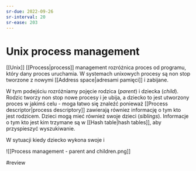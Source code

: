 ```yaml
---
sr-due: 2022-09-26
sr-interval: 20
sr-ease: 203
---
```


# Unix process management
[[Unix]] [[Process|process]] management rozróżnica proces od programu, który dany proces uruchamia. W systemach unixowych procesy są non stop tworzone z nowymi [[Address space|adresami pamięci]] i zabijane. 

W tym podejściu rozróżniamy pojęcie rodzica (*parent*) i dziecka (*child*). Rodzic tworzy non stop nowe procesy i je ubija, a dziecko to jest utworzony proces w jakimś celu - moga łatwo się znaleźć ponieważ [[Process descriptor|process descriptory]] zawierają równiez informację o tym kto jest rodzicem. Dzieci mogą mieć również swoje dzieci (*siblings*). Informacje o tym kto jest kim trzymane są w [[Hash table|hash tables]], aby przyspieszyć wyszukiwanie.

W sytuacji kiedy dziecko wykona swoje i

![[Process management - parent and children.png]]

#review